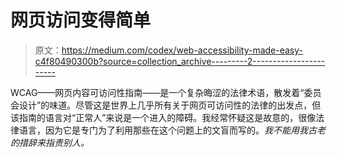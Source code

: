# 网页访问变得简单

> 原文：<https://medium.com/codex/web-accessibility-made-easy-c4f80490300b?source=collection_archive---------2----------------------->

WCAG——网页内容可访问性指南——是一个复杂晦涩的法律术语，散发着“委员会设计”的味道。尽管这是世界上几乎所有关于网页可访问性的法律的出发点，但该指南的语言对“正常人”来说是一个进入的障碍。我经常怀疑这是故意的，很像法律语言，因为它是专门为了利用那些在这个问题上的文盲而写的。*我不能用我古老的措辞来指责别人。*